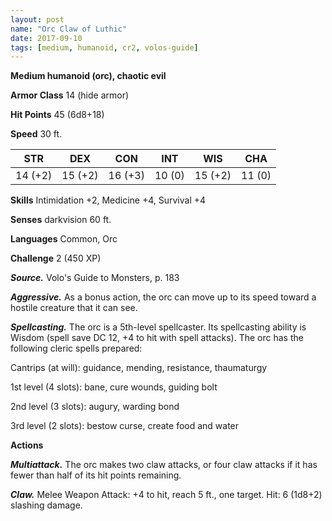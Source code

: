 ```yaml
---
layout: post
name: "Orc Claw of Luthic"
date: 2017-09-10
tags: [medium, humanoid, cr2, volos-guide]
---
```


**Medium humanoid (orc), chaotic evil**

**Armor Class** 14 (hide armor)

**Hit Points** 45 (6d8+18)

**Speed** 30 ft.

|   STR   |   DEX   |   CON   |   INT   |   WIS   |   CHA   |
|:-----:|:-----:|:-----:|:-----:|:-----:|:-----:|
| 14 (+2) | 15 (+2) | 16 (+3) | 10 (0) | 15 (+2) | 11 (0) |

**Skills** Intimidation +2, Medicine +4, Survival +4

**Senses** darkvision 60 ft.

**Languages** Common, Orc

**Challenge** 2 (450 XP)

***Source.*** Volo's Guide to Monsters, p. 183

***Aggressive.*** As a bonus action, the orc can move up to its speed toward a hostile creature that it can see.

***Spellcasting.*** The orc is a 5th-level spellcaster. Its spellcasting ability is Wisdom (spell save DC 12, +4 to hit with spell attacks). The orc has the following cleric spells prepared:

Cantrips (at will): guidance, mending, resistance, thaumaturgy

1st level (4 slots): bane, cure wounds, guiding bolt

2nd level (3 slots): augury, warding bond

3rd level (2 slots): bestow curse, create food and water

**Actions**

***Multiattack.*** The orc makes two claw attacks, or four claw attacks if it has fewer than half of its hit points remaining.

***Claw.*** Melee Weapon Attack: +4 to hit, reach 5 ft., one target. Hit: 6 (1d8+2) slashing damage.

